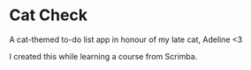 # Cat Check
A cat-themed to-do list app in honour of my late cat, Adeline <3 

I created this while learning a course from Scrimba.
